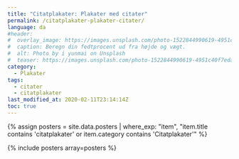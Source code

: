 ```yaml
---
title: "Citatplakater: Plakater med citater"
permalink: /citatplakater-plakater-citater/
language: da
#header:
#  overlay_image: https://images.unsplash.com/photo-1522844990619-4951c40f7eda?ixlib=rb-1.2.1&ixid=eyJhcHBfaWQiOjEyMDd9&auto=format&fit=crop&w=1600&q=80
#  caption: Beregn din fedtprocent ud fra højde og vægt.
#  alt: Photo by i yunmai on Unsplash
#  teaser: https://images.unsplash.com/photo-1522844990619-4951c40f7eda?ixlib=rb-1.2.1&ixid=eyJhcHBfaWQiOjEyMDd9&auto=format&fit=crop&w=400&q=80
category:
  - Plakater
tags:
  - citater
  - citatplakater
last_modified_at: 2020-02-11T23:14:14Z
toc: true
---
```


{% assign posters = site.data.posters | where_exp: "item", "item.title contains 'citatplakater' or item.category contains 'Citatplakater'" %}

{% include posters array=posters %}
